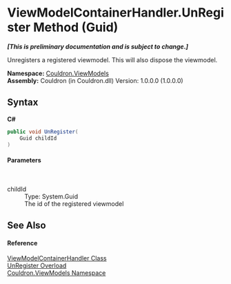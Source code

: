 # ViewModelContainerHandler.UnRegister Method (Guid)
 _**\[This is preliminary documentation and is subject to change.\]**_

Unregisters a registered viewmodel. This will also dispose the viewmodel.

**Namespace:**&nbsp;<a href="N_Couldron_ViewModels">Couldron.ViewModels</a><br />**Assembly:**&nbsp;Couldron (in Couldron.dll) Version: 1.0.0.0 (1.0.0.0)

## Syntax

**C#**<br />
``` C#
public void UnRegister(
	Guid childId
)
```


#### Parameters
&nbsp;<dl><dt>childId</dt><dd>Type: System.Guid<br />The id of the registered viewmodel</dd></dl>

## See Also


#### Reference
<a href="T_Couldron_ViewModels_ViewModelContainerHandler">ViewModelContainerHandler Class</a><br /><a href="Overload_Couldron_ViewModels_ViewModelContainerHandler_UnRegister">UnRegister Overload</a><br /><a href="N_Couldron_ViewModels">Couldron.ViewModels Namespace</a><br />